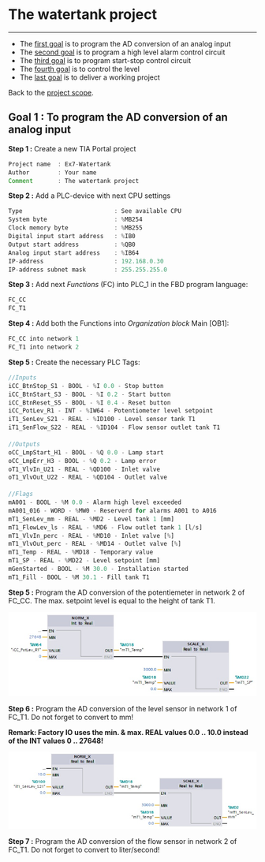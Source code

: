 # The watertank project
_____________________________________
-   The [first goal](../Ex07/Subchapter04_01.md) is to program the AD conversion of an analog input
-   The [second goal](../Ex07/Subchapter04_02.md) is to program a high level alarm control circuit
-   The [third goal](../Ex07/Subchapter04_03.md) is to program start-stop control circuit
-   The [fourth goal](../Ex07/Subchapter04_04.md) is to control the level
-   The [last goal](../Ex07/Subchapter04_05.md) is to deliver a working project

Back to the [project scope](../Ex07/Subchapter04.md).

## Goal 1 : To program the AD conversion of an analog input
**Step 1 :** Create a new TIA Portal project
```javascript
Project name  : Ex7-Watertank
Author        : Your name
Comment       : The watertank project
```

**Step 2 :** Add a PLC-device with next CPU settings
```javascript
Type                          : See available CPU
System byte                   : %MB254
Clock memory byte             : %MB255
Digital input start address   : %IB0
Output start address          : %QB0
Analog input start address    : %IB64
IP-address                    : 192.168.0.30
IP-address subnet mask        : 255.255.255.0
```

**Step 3 :** Add next *Functions* (FC) into PLC_1 in the FBD program language:
```javascript
FC_CC
FC_T1
```

**Step 4 :** Add both the Functions into *Organization block* Main [OB1]:
```javascript
FC_CC into network 1
FC_T1 into network 2
```

**Step 5 :** Create the necessary PLC Tags:
```javascript
//Inputs
iCC_BtnStop_S1 - BOOL - %I 0.0 - Stop button
iCC_BtnStart_S3 - BOOL - %I 0.2 - Start button
iCC_BtnReset_S5 - BOOL - %I 0.4 - Reset button
iCC_PotLev_R1 - INT - %IW64 - Potentiometer level setpoint
iT1_SenLev_S21 - REAL - %ID100 - Level sensor tank T1
iT1_SenFlow_S22 - REAL - %ID104 - Flow sensor outlet tank T1

//Outputs
oCC_LmpStart_H1 - BOOL - %Q 0.0 - Lamp start
oCC_LmpErr_H3 - BOOL - %Q 0.2 - Lamp error
oT1_VlvIn_U21 - REAL - %QD100 - Inlet valve
oT1_VlvOut_U22 - REAL - %QD104 - Outlet valve

//Flags
mA001 - BOOL - %M 0.0 - Alarm high level exceeded
mA001_016 - WORD - %MW0 - Reserverd for alarms A001 to A016
mT1_SenLev_mm - REAL - %MD2 - Level tank 1 [mm]
mT1_FlowLev_ls - REAL - %MD6 - Flow outlet tank 1 [l/s]
mT1_VlvIn_perc - REAL - %MD10 - Inlet valve [%]
mT1_VlvOut_perc - REAL - %MD14 - Outlet valve [%]
mT1_Temp - REAL - %MD18 - Temporary value
mT1_SP - REAL - %MD22 - Level setpoint [mm]
mGenStarted - BOOL - %M 30.0 - Installation started
mT1_Fill - BOOL - %M 30.1 - Fill tank T1
```
**Step 5 :** Program the AD conversion of the potentiemeter in network 2 of FC_CC. The max. setpoint level is equal to the height of tank T1.

![AD Conversion potentiometer](../Ex07/Images/conversion_pot.jpg)

**Step 6 :** Program the AD conversion of the level sensor in network 1 of FC_T1. Do not forget to convert to mm!

**Remark: Factory IO uses the min. & max. REAL values 0.0 .. 10.0 instead of the INT values 0 .. 27648!**

![AD Conversion level sensor](../Ex07/Images/conversion_level.jpg)

**Step 7 :** Program the AD conversion of the flow sensor in network 2 of FC_T1. Do not forget to convert to liter/second!
